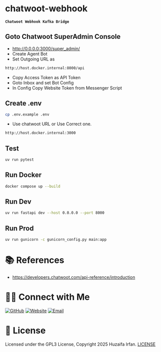 # chatwoot-webhook
**`Chatwoot Webhook Kafka Bridge`**

<!-- •[Link](#)

<hr>

## 🎬 Demo Video

[![Demo](https://img.youtube.com/vi/video_id/0.jpg)](https://www.youtube.com/watch?v=video_id)

![overview](overview.drawio.png)

-->


## Goto Chatwoot SuperAdmin Console
- http://0.0.0.0:3000/super_admin/
- Create Agent Bot
- Set Outgoing URL as
```txt
http://host.docker.internal:8000/api
```
- Copy Access Token as API Token
- Goto Inbox and set Bot Config
- In Config Copy Website Token from Messenger Script

## Create .env
```sh
cp .env.example .env
```
- Use chatwoot URL or Use Correct one. 
```txt
http://host.docker.internal:3000
```

## Test
```sh
uv run pytest
```

## Run Docker
```sh
docker compose up --build
```

## Run Dev
```sh
uv run fastapi dev --host 0.0.0.0 --port 8000
```

## Run Prod

```sh
uv run gunicorn -c gunicorn_config.py main:app
```


# 📚 References
- https://developers.chatwoot.com/api-reference/introduction

# 🤝🏻 Connect with Me

[![GitHub ](https://img.shields.io/badge/Github-%23222.svg?style=for-the-badge&logo=github&logoColor=white)](https://github.com/HuzaifaIrfan/)
[![Website](https://img.shields.io/badge/Website-%23222.svg?style=for-the-badge&logo=google-chrome&logoColor==%234285F4)](https://www.huzaifairfan.com)
[![Email](https://img.shields.io/badge/Email-%23222.svg?style=for-the-badge&logo=gmail&logoColor=%23D14836)](mailto:hi@huzaifairfan.com)

# 📜 License

Licensed under the GPL3 License, Copyright 2025 Huzaifa Irfan. [LICENSE](LICENSE)
